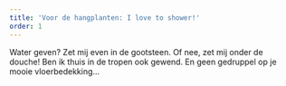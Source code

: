 ```yaml
---
title: 'Voor de hangplanten: I love to shower!'
order: 1
---
```



Water geven? Zet mij even in de gootsteen. Of nee, zet mij onder de douche! Ben ik thuis in de tropen ook gewend. En geen gedruppel op je mooie vloerbedekking…